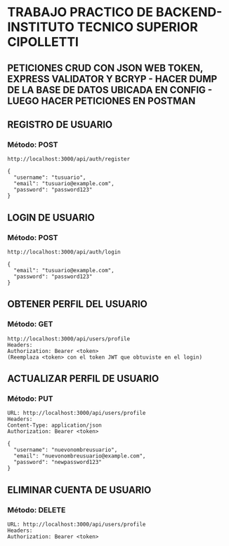 # TRABAJO PRACTICO DE BACKEND- INSTITUTO TECNICO SUPERIOR CIPOLLETTI
## PETICIONES CRUD CON JSON WEB TOKEN, EXPRESS VALIDATOR Y BCRYP - HACER DUMP DE LA BASE DE DATOS UBICADA EN CONFIG - LUEGO HACER PETICIONES EN POSTMAN

## REGISTRO DE USUARIO
### Método: POST

```
http://localhost:3000/api/auth/register

{
  "username": "tusuario",
  "email": "tusuario@example.com",
  "password": "password123"
}
```

## LOGIN DE USUARIO
### Método: POST
```
http://localhost:3000/api/auth/login

{
  "email": "tusuario@example.com",
  "password": "password123"
}
```

## OBTENER PERFIL DEL USUARIO
### Método: GET
```
http://localhost:3000/api/users/profile
Headers:
Authorization: Bearer <token>
(Reemplaza <token> con el token JWT que obtuviste en el login)
```

## ACTUALIZAR PERFIL DE USUARIO
### Método: PUT

```
URL: http://localhost:3000/api/users/profile
Headers:
Content-Type: application/json
Authorization: Bearer <token>

{
  "username": "nuevonombreusuario",
  "email": "nuevonombreusuario@example.com",
  "password": "newpassword123"
}
```


## ELIMINAR CUENTA DE USUARIO
### Método: DELETE

```
URL: http://localhost:3000/api/users/profile
Headers:
Authorization: Bearer <token>
```
